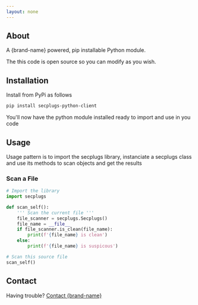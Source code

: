 ```yaml
---
layout: none
---
```


## About
A {brand-name} powered, pip installable Python module.

The this code is open source so you can modify as you wish.

## Installation
Install from PyPi as follows 

```sh
pip install secplugs-python-client
```

You'll now have the python module installed ready to import and use in you code

## Usage
Usage pattern is to import the secplugs library, instanciate a secplugs class and use its methods to scan objects and get the results

### Scan a File

```python
# Import the library
import secplugs

def scan_self():
    ''' Scan the current file '''
    file_scanner = secplugs.Secplugs()
    file_name = __file__
    if file_scanner.is_clean(file_name):
        print(f'{file_name} is clean')
    else:
        print(f'{file_name} is suspicous')

# Scan this source file
scan_self()
```

## Contact
Having trouble? [Contact {brand-name} ](https://{brand-root-domain}/contacts)

